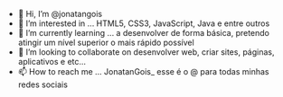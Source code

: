 - 👋 Hi, I’m @jonatangois
- 👀 I’m interested in ...  HTML5, CSS3, JavaScript, Java e entre outros
- 🌱 I’m currently learning ... a  desenvolver de forma básica, pretendo atingir um nível superior o mais rápido possível
- 💞️ I’m looking to collaborate on desenvolver web, criar sites, páginas, aplicativos e etc...
- 📫 How to reach me ... JonatanGois_ esse é o @ para todas minhas redes sociais

<!---
jonatangois/jonatangois is a ✨ special ✨ repository because its `README.md` (this file) appears on your GitHub profile.
You can click the Preview link to take a look at your changes.
--->
